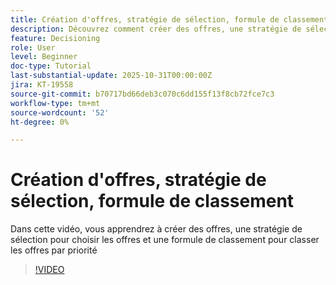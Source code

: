 ```yaml
---
title: Création d'offres, stratégie de sélection, formule de classement
description: Découvrez comment créer des offres, une stratégie de sélection des offres et une formule de classement pour classer les offres par priorité
feature: Decisioning
role: User
level: Beginner
doc-type: Tutorial
last-substantial-update: 2025-10-31T00:00:00Z
jira: KT-19558
source-git-commit: b70717bd66deb3c070c6dd155f13f8cb72fce7c3
workflow-type: tm+mt
source-wordcount: '52'
ht-degree: 0%

---
```


# Création d&#39;offres, stratégie de sélection, formule de classement

Dans cette vidéo, vous apprendrez à créer des offres, une stratégie de sélection pour choisir les offres et une formule de classement pour classer les offres par priorité
>[!VIDEO](https://video.tv.adobe.com/v/3476427/?learn=on)